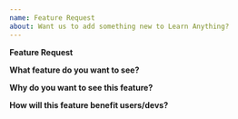 ```yaml
---
name: Feature Request
about: Want us to add something new to Learn Anything?
---
```


<!--
Search open/closed issues before submitting since someone might have asked the same thing before!
-->

**Feature Request**
<!-- Provide a general description of the new feature -->

**What feature do you want to see?**
<!-- The more details the better -->

**Why do you want to see this feature?**
<!-- -->

**How will this feature benefit users/devs?**
<!-- Thell us how will this feature make Learn Anything better for others -->

